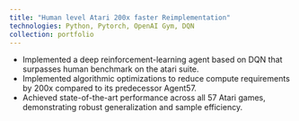```yaml
---
title: "Human level Atari 200x faster Reimplementation"
technologies: Python, Pytorch, OpenAI Gym, DQN
collection: portfolio
---
```

* Implemented a deep reinforcement-learning agent based on DQN that surpasses human benchmark on the atari suite.
* Implemented algorithmic optimizations to reduce compute requirements by 200x compared to its predecessor Agent57.
* Achieved state-of-the-art performance across all 57 Atari games, demonstrating robust generalization and sample efficiency.
